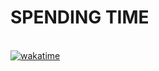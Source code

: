 <h1>SPENDING TIME</h1>
<br>
<a href="https://wakatime.com/badge/github/Sadullayev-Javohir/DSA"><img src="https://wakatime.com/badge/github/Sadullayev-Javohir/DSA.svg" alt="wakatime"></a>
